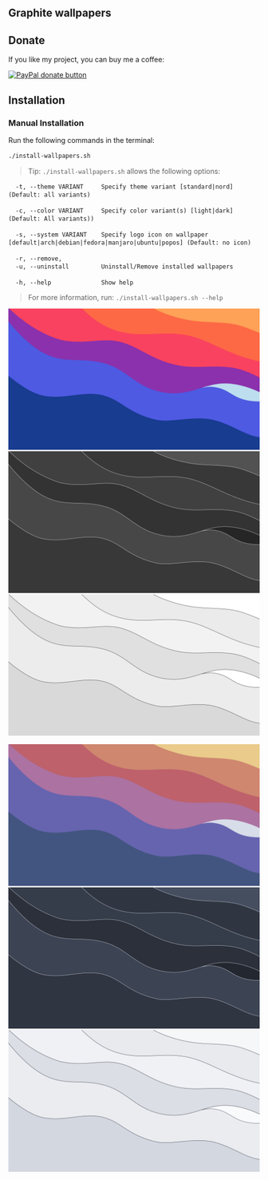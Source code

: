 ## Graphite wallpapers

## Donate

If you like my project, you can buy me a coffee:

<span class="paypal"><a href="https://www.paypal.me/vinceliuice" title="Donate to this project using Paypal"><img src="https://www.paypalobjects.com/webstatic/mktg/Logo/pp-logo-100px.png" alt="PayPal donate button" /></a></span>

## Installation

### Manual Installation

Run the following commands in the terminal:

```sh
./install-wallpapers.sh
```

> Tip: `./install-wallpapers.sh` allows the following options:

```
  -t, --theme VARIANT     Specify theme variant [standard|nord] (Default: all variants)

  -c, --color VARIANT     Specify color variant(s) [light|dark] (Default: All variants))

  -s, --system VARIANT    Specify logo icon on wallpaper [default|arch|debian|fedora|manjaro|ubuntu|popos] (Default: no icon)

  -r, --remove,
  -u, --uninstall         Uninstall/Remove installed wallpapers

  -h, --help              Show help

```

> For more information, run: `./install-wallpapers.sh --help`

![wave-color](wallpapers/wave-color.jpg?raw=true)
![wave-Dark](wallpapers/wave-Dark.jpg?raw=true)
![wave-Light](wallpapers/wave-Light.jpg?raw=true)

![wave-color-nord](wallpapers-nord/wave-color-nord.jpg?raw=true)
![wave-Dark-nord](wallpapers-nord/wave-Dark-nord.jpg?raw=true)
![wave-Light-nord](wallpapers-nord/wave-Light-nord.jpg?raw=true)

